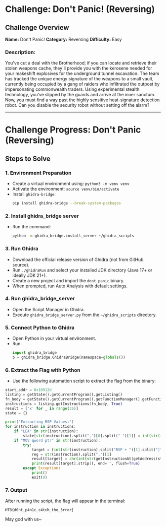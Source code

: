 # Challenge: Don't Panic! (Reversing)

## Challenge Overview

**Name:** Don't Panic!
**Category:** Reversing
**Difficulty:** Easy

### Description:

You've cut a deal with the Brotherhood; if you can locate and retrieve their stolen weapons cache, they'll provide you with the kerosene needed for your makeshift explosives for the underground tunnel excavation. The team has tracked the unique energy signature of the weapons to a small vault, currently being occupied by a gang of raiders who infiltrated the outpost by impersonating commonwealth traders. Using experimental stealth technology, you've slipped by the guards and arrive at the inner sanctum. Now, you must find a way past the highly sensitive heat-signature detection robot. Can you disable the security robot without setting off the alarm?

---

# Challenge Progress: Don't Panic (Reversing)

## Steps to Solve

### 1. Environment Preparation
- Create a virtual environment using: `python3 -m venv venv`
- Activate the environment: `source venv/bin/activate`
- Install `ghidra-bridge`:
  ```bash
  pip install ghidra-bridge --break-system-packages
  ```

### 2. Install ghidra_bridge server
- Run the command:
  ```bash
  python -m ghidra_bridge.install_server ~/ghidra_scripts
  ```

### 3. Run Ghidra
- Download the official release version of Ghidra (not from GitHub source).
- Run `./ghidraRun` and select your installed JDK directory (Java 17+ or ideally JDK 21+).
- Create a new project and import the `dont_panic` binary.
- When prompted, run Auto Analysis with default settings.

### 4. Run ghidra_bridge_server
- Open the Script Manager in Ghidra.
- Execute `ghidra_bridge_server.py` from the `~/ghidra_scripts` directory.

### 5. Connect Python to Ghidra
- Open Python in your virtual environment.
- Run:
  ```python
  import ghidra_bridge
  b = ghidra_bridge.GhidraBridge(namespace=globals())
  ```

### 6. Extract the Flag with Python
- Use the following automation script to extract the flag from the binary:

```python
start_addr = 0x10912d
listing = getState().getCurrentProgram().getListing()
fn_body = getState().getCurrentProgram().getFunctionManager().getFunctionContaining(getAddress(start_addr)).getBody()
instructions = listing.getInstructions(fn_body, True)
result = ['x' for _ in range(35)]
state = {}

print("Extracting RSP Values:")
for instruction in instructions:
    if "LEA" in str(instruction):
        state[str(instruction).split(",")[0].split(" ")[1]] = int(str(instruction).split("[")[1][:-1], 16)
    if "MOV qword ptr" in str(instruction):
        try:
            target = (int(str(instruction).split("RSP + ")[1].split("]")[0], 16) - 16) // 8
            reg = str(instruction).split(",")[1]
            result[target] = chr(int(str(getInstructionAt(getAddress(state[reg] + 1))).split(",")[1],16))
            print(result[target].strip(), end='', flush=True)
        except Exception:
            print()
            exit(0)
```

### 7. Output
After running the script, the flag will appear in the terminal:

```
HTB{d0nt_p4n1c_c4tch_the_3rror}
```

May god with us~